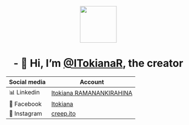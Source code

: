 <div id="header" align="center">
  <img src="https://media.giphy.com/media/J3MPB75dHsHQ1ZSFnK/giphy.gif" width="100"/>
</div>

<h1 align="center"> - 👋 Hi, I’m <a href="https://github.com/ITokianaR"> @ITokianaR</a>, the creator </h1>
<table align="center">
  <thead>
    <tr>
      <th> Social media </th>
      <th> Account </th>
    </tr>
  </thead>
  <tbody>
    <tr>
      <td> 📊 Linkedin</td>
      <td> <a href="https://www.linkedin.com/in/itokiana-ramanankirahina-07b821249/"> Itokiana RAMANANKIRAHINA </a> </td>
    </tr>
    <tr>
      <td> 👤 Facebook</td>
      <td> <a href="https://web.facebook.com/yeitokiana/"> Itokiana </a> </td>
    </tr>
    <tr>
      <td> 📲 Instagram</td>
      <td> <a href="https://www.instagram.com/creep.ito/"> creep.ito </a> </td>
    </tr>
  </tbody>
</table> 

<!---
ITokianaR/ITokianaR is a ✨ special ✨ repository because its `README.md` (this file) appears on your GitHub profile.
You can click the Preview link to take a look at your changes.
--->
